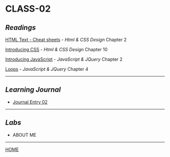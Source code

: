 # CLASS-02

## *Readings*

[HTML Text - Cheat sheets](https://cassandraortiz.github.io/reading-notes/class-02_html-text) - <cite>Html & CSS Design</cite> Chapter 2

[Introducing CSS](https://cassandraortiz.github.io/reading-notes/class-02_css-intro) - <cite>Html & CSS Design</cite> Chapter 10

[Introducing JavaScript](https://cassandraortiz.github.io/reading-notes/class-02_java-intro) - <cite>JavaScript & JQuery</cite> Chapter 2

[Loops](https://cassandraortiz.github.io/reading-notes/class-02_loops) - <cite>JavaScript & JQuery</cite> Chapter 4

---

## *Learning Journal*

 - [Journal Entry 02](https://cassandraortiz.github.io/reading-notes/class-02_journal) 

---

## *Labs*

 - ABOUT ME

---

[HOME](https://cassandraortiz.github.io/reading-notes)
